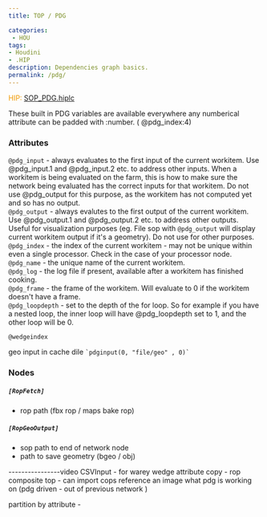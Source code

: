 ```yaml
---
title: TOP / PDG

categories:
 - HOU
tags:
- Houdini
- .HIP
description: Dependencies graph basics.
permalink: /pdg/
---
```




<span style="color: #F09900"> HIP:</span>  [SOP_PDG.hiplc](/src/hip/SOP_PDG.hiplc)




These built in PDG variables are available everywhere any numberical attribute can be padded with :number. ( @pdg_index:4)
### Attributes

`@pdg_input` - always evaluates to the first input of the current workitem.  Use @pdg_input.1 and @pdg_input.2 etc. to address other inputs.  When a workitem is being evaluated on the farm, this is how to make sure the network being evaluated has the correct inputs for that workitem.  Do not use @pdg_output for this purpose, as the workitem has not computed yet and so has no output.  
`@pdg_output` - always evalutes to the first output of the current workitem.  Use @pdg_output.1 and @pdg_output.2 etc. to address other outputs. Useful for visualization purposes (eg. File sop with `@pdg_output` will display current workitem output if it's a geometry).  Do not use for other purposes.  
`@pdg_index` - the index of the current workitem - may not be unique within even a single processor.  Check in the case of your processor node.  
`@pdg_name` - the unique name of the current workitem.   
`@pdg_log` - the log file if present, available after a workitem has finished cooking.  
`@pdg_frame` - the frame of the workitem.  Will evaluate to 0 if the workitem doesn't have a frame.  
`@pdg_loopdepth` - set to the depth of the for loop.  So for example if you have a nested loop, the inner loop will have @pdg_loopdepth set to 1, and the other loop will be 0.

`@wedgeindex `




geo input in cache dile ``` `pdginput(0, "file/geo" , 0)` ```





### Nodes

##### `[RopFetch]`
- rop path (fbx rop / maps bake rop)

##### `[RopGeoOutput]`
- sop path to end of network node  
- path to save geometry (bgeo / obj)  




----------------video
CSVInput - for warey wedge
attribute copy -
rop composite top - can import cops  reference an image what pdg is working on (pdg driven - out of previous network )


partition by attribute -
